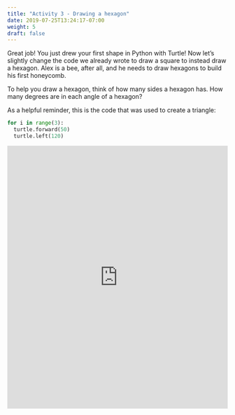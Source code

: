 ```yaml
---
title: "Activity 3 - Drawing a hexagon"
date: 2019-07-25T13:24:17-07:00
weight: 5
draft: false
---
```


Great job! You just drew your first shape in Python with Turtle! Now let’s slightly change the code we already wrote to draw a square to instead draw a hexagon. Alex is a bee, after all, and he needs to draw hexagons to build his first honeycomb.

To help you draw a hexagon, think of how many sides a hexagon has. How many degrees are in each angle of a hexagon?

As a helpful reminder, this is the code that was used to create a triangle:

``` python
for i in range(3):
  turtle.forward(50)
  turtle.left(120)
```

<iframe src="https://trinket.io/embed/python/e82295e92f" width="100%" height="600" frameborder="0" marginwidth="0" marginheight="0" allowfullscreen></iframe>